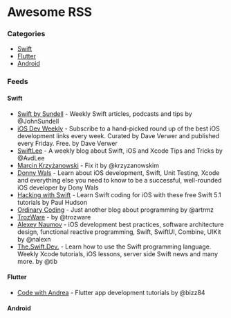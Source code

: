 # Awesome RSS

### Categories

- [Swift](#swift)
- [Flutter](#flutter)
- [Android](#android)

### Feeds

#### Swift

* [Swift by Sundell](https://swiftbysundell.com/feed.rss) - Weekly Swift articles, podcasts and tips by @JohnSundell
* [iOS Dev Weekly](https://iosdevweekly.com/issues.rss) - Subscribe to a hand-picked round up of the best iOS development links every week. Curated by Dave Verwer and published every Friday. Free. by Dave Verwer
* [SwiftLee](https://www.avanderlee.com/feed) - A weekly blog about Swift, iOS and Xcode Tips and Tricks by @AvdLee
* [Marcin Krzyżanowski](https://blog.krzyzanowskim.com/rss/) - Fix it by @krzyzanowskim
* [Donny Wals](https://www.donnywals.com/feed/) - Learn about iOS development, Swift, Unit Testing, Xcode and everything else you need to know to be a successful, well-rounded iOS developer by Dony Wals
* [Hacking with Swift](https://www.hackingwithswift.com/articles/rss) - Learn Swift coding for iOS with these free Swift 5.1 tutorials by Paul Hudson
* [Ordinary Coding](https://ordinarycoding.com/feed.rss) - Just another blog about programming by @artrmz
* [TrozWare](https://troz.net/index.xml) - by @trozware
* [Alexey Naumov](http://nalexn.github.io/feed.xml) - iOS development best practices, software architecture design, functional reactive programming, Swift, SwiftUI, Combine, UIKit by @nalexn
* [The.Swift.Dev.](https://theswiftdev.com/rss.xml) - Learn how to use the Swift programming language. Weekly Xcode tutorials, iOS lessons, server side Swift news and many more. by @tib

#### Flutter

* [Code with Andrea](https://codewithandrea.com/rss.xml) - Flutter app development tutorials by @bizz84

#### Android
